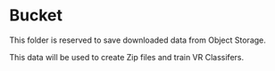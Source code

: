 # Bucket 

This folder is reserved to save downloaded data from Object Storage.

This data will be used to create Zip files and train VR Classifers.